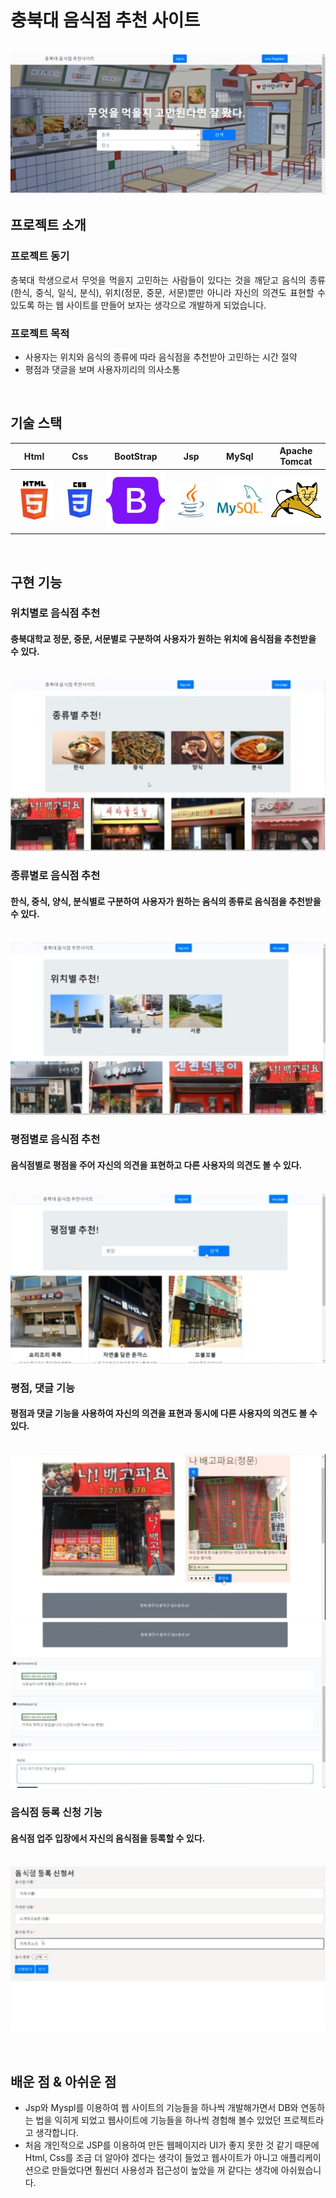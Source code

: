 # 충북대 음식점 추천 사이트

<p align="center">
  <br>
  <img src="./readme_img/foodselect1.png">
  <br>
</p>




## 프로젝트 소개
### 프로젝트 동기
<p align="justify">
충북대 학생으로서 무엇을 먹을지 고민하는 사람들이 있다는 것을 깨닫고 음식의 종류(한식, 중식, 일식, 분식), 위치(정문, 중문, 서문)뿐만 아니라 자신의 의견도 표현할 수 있도록 하는 웹 사이트를 만들어 보자는 생각으로 개발하게 되었습니다.

</p>

###  프로젝트 목적
- 사용자는 위치와 음식의 종류에 따라 음식점을 추천받아 고민하는 시간 절약
- 평점과 댓글을 보며 사용자끼리의 의사소통



<br>

## 기술 스택

| Html | Css | BootStrap | Jsp   |  MySql   | Apache Tomcat | 
| :--------: | :--------: | :------: | :-----: | :-----: | :-----: |
|   ![html]    |   ![css]    | ![bootstrap] | ![jsp] | ![mysql] | ![tomcat] |

<br>

## 구현 기능

### 위치별로 음식점 추천
#### 충북대학교 정문, 중문, 서문별로 구분하여 사용자가 원하는 위치에 음식점을 추천받을 수 있다.
<p align="center">
  <br>
  <img src="./readme_img/project3_1.jpg">
  <br>
</p>

### 종류별로 음식점 추천 
#### 한식, 중식, 양식, 분식별로 구분하여 사용자가 원하는 음식의 종류로 음식점을 추천받을 수 있다.
<p align="center">
  <br>
  <img src="./readme_img/project3_2.jpg">
  <br>
</p>

### 평점별로 음식점 추천
####  음식점별로 평점을 주어 자신의 의견을 표현하고 다른 사용자의 의견도 볼 수 있다.
<p align="center">
  <br>
  <img src="./readme_img/project3_3.jpg">
  <br>
</p>

### 평점, 댓글 기능 
#### 평점과 댓글 기능을 사용하여 자신의 의견을 표현과 동시에 다른 사용자의 의견도 볼 수 있다.
<p align="center">
  <br>
  <img src="./readme_img/project3_4_1.jpg">
  <br>
  <img src="./readme_img/project3_4_2.jpg">
  <br>
</p>

### 음식점 등록 신청 기능
#### 음식점 업주 입장에서 자신의 음식점을 등록할 수 있다.
<p align="center">
  <br>
  <img src="./readme_img/project3_5.jpg">
  <br>
</p>

<br>

## 배운 점 & 아쉬운 점
- Jsp와 Myspl를 이용하여 웹 사이트의 기능들을 하나씩 개발해가면서 DB와 연동하는 법을 익히게 되었고
웹사이트에 기능들을 하나씩 경험해 볼수 있었던 프로젝트라고 생각합니다.
- 처음 개인적으로 JSP를 이용하여 만든 웹페이지라 UI가 좋지 못한 것 같기 때문에 Html, Css를 조금 더 알아야 겠다는 생각이 들었고
웹사이트가 아니고 애플리케이션으로 만들었다면 훨씬더 사용성과 접근성이 높았을 꺼 같다는 생각에 아쉬웠습니다.

<p align="justify">

</p>

<br>



<!-- Stack Icon Refernces -->

[html]: /readme_img/html.svg
[css]: /readme_img/css.svg
[bootstrap]: /readme_img/bootstrap.svg
[jsp]: /readme_img/jsp.svg
[mysql]: /readme_img/mysql.svg
[tomcat]: /readme_img/tomcat.svg

